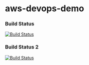 # aws-devops-demo

### Build Status

[![Build Status](https://codebuild.cn-northwest-1.amazonaws.com.cn/badges?uuid=eyJlbmNyeXB0ZWREYXRhIjoiQUkybktRdExhbks3MExaMXlvbk1rY1drc1Y2NWwvUXhIdUF3bDJnNVVkd3FXcktRVloyOVIwYVRacTErQ1pOblp6OUY0MVNVRTVid0Qxd0tBOHdUMTBzPSIsIml2UGFyYW1ldGVyU3BlYyI6IndwbWt3aWU2V2cvMzkwQkkiLCJtYXRlcmlhbFNldFNlcmlhbCI6MX0%3D&branch=master)](https://codebuild.cn-northwest-1.amazonaws.com.cn/badges?uuid=eyJlbmNyeXB0ZWREYXRhIjoiQUkybktRdExhbks3MExaMXlvbk1rY1drc1Y2NWwvUXhIdUF3bDJnNVVkd3FXcktRVloyOVIwYVRacTErQ1pOblp6OUY0MVNVRTVid0Qxd0tBOHdUMTBzPSIsIml2UGFyYW1ldGVyU3BlYyI6IndwbWt3aWU2V2cvMzkwQkkiLCJtYXRlcmlhbFNldFNlcmlhbCI6MX0%3D&branch=master)

### Build Status 2

[![Build Status](http://52.83.135.84:3306/job/gkn_nike_poc_pipeline_version/badge/icon)](http://52.83.135.84:3306/job/gkn_nike_poc_pipeline_version/)

 



